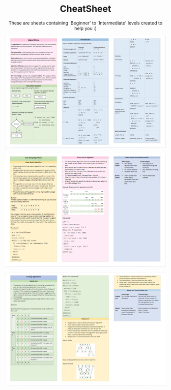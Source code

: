 <h1 align="center">CheatSheet</h1> 
<p align="center">These are sheets containing 'Beginner' to 'Intermediate' levels created to help you :)</p>

<p align="center">
   <img src="./images/1.png">
</p>

<p align="center">
   <img src="./images/2.png">
</p>

<p align="center">
   <img src="./images/3.png">
</p>

